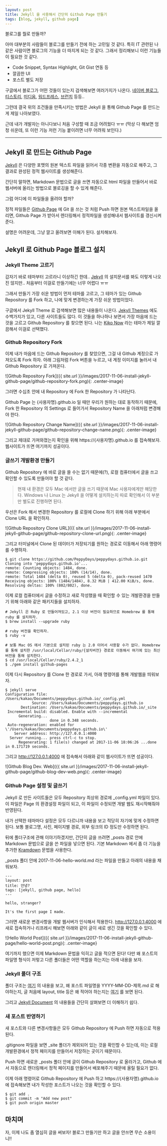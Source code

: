 ```yaml
---
layout: post
title: Jekyll 을 사용해서 간단히 Github Page 만들기
tags: [blog, jekyll, github page]
---
```


블로그를 뭘로 만들까?

아마 대부분의 사람들이 블로그를 만들기 전에 하는 고민일 것 같다. 특히 IT 관련된 나같은 사람이면 블로그의 기능을 더 따지게 되는 것 같다. 그래서 정리해보니 이런 기능들이 필요한 것 같다.

- Code Snippet, Syntax Highlight, Git Gist 연동 등
- 깔끔한 UI
- 포스트 별도 저장

구글에서 블로그가 어떤 것들이 있는지 검색해보면 여러가지가 나온다. [네이버 블로그](https://section.blog.naver.com), [티스토리](http://www.tistory.com), [미디움](https://medium.com), [워드프레스](https://ko.wordpress.org), [브런치](https://brunch.co.kr) 등등..

그런데 결국 위의 조건들을 만족시키는 방법은 Jekyll 을 통해 Github Page 를 만드는게 제일 나아보였다.

근데 내가 개발자는 아니다보니 처음 구성할 때 조금 어려웠다 ㅠㅠ (막상 다 해보면 엄청 쉬운데, 또 이런 기능 저런 기능 붙이려면 너무 어려워 보인다.)

---

## Jekyll 로 만드는 Github Page

[Jekyll](https://jekyllrb-ko.github.io) 은 다양한 포맷의 원본 텍스트 파일을 읽어서 각종 변환을 자동으로 해주고, 그 결과로 완성된 정적 웹사이트를 생성해준다.

간단히 말하면, Markdown 문법으로 글을 쓰면 자동으로 html 파일을 만들어서 바로 웹서버에 올리는 방법으로 블로깅을 할 수 있게 해준다.

그럼 어디에 이 파일들을 올려야 할까?

정적 파일들은 [Github Page](https://pages.github.com) 에 Git 을 쓰는 것 처럼 Push 하면 원본 텍스트파일을 올리면, Github Page 가 받아서 렌더링해서 정적파일을 생성해내서 웹사이트를 갱신시켜준다.

설명은 어려운데, 그냥 깔고 올려보면 이해가 된다. 설치해보자.

## Jekyll 로 Github Page 블로그 설치

### Jekyll Theme 고르기

갑자기 바로 테마부터 고르라니 이상하긴 한데.. [Jekyll](https://jekyllrb-ko.github.io) 의 설치문서를 봐도 이렇게 나오진 않지만.. 처음부터 이걸로 만들기에는 너무 어렵다 ㅠㅠ

그래서 만들기 가장 쉬운 방법이 먼저 테마를 고르고, 그 테마가 있는 Github Repository 를 Fork 하고, 나에 맞게 변경하는게 가장 쉬운 방법이었다.

구글에서 Jekyll Theme 로 검색해보면 많은 내용들이 나온다. [Jekyll Themes](http://jekyllthemes.org) 에도 수백가지가 있고, 다른 사이트들도 많다. 이 것들을 하나하나 보면서 가장 마음에 드는 것을 고르고 Github Repository 를 찾으면 된다. 나는 [Kiko Now](https://github.com/aweekj/kiko-now) 라는 테마가 제일 깔끔해서 이걸로 선택했다.

### Github Repository Fork

이제 내가 마음에 드는 Github Repository 를 찾았으면, 그걸 내 Github 계정으로 가져오도록 Fork 하자. 아래 그림처럼 Fork 버튼을 누르고, 내 계정 이미지를 눌러서 내 Github Repository 로 가져온다.

![Github Repository Fork]({{ site.url }}/images/2017-11-06-install-jekyll-github-page/github-repository-fork.png){: .center-image}

그러면 수십초 안에 내 Repository 에 Fork 한 Repository 가 나타난다.

Github Page 는 {사용자명}.github.io 일 때만 우리가 원하는 대로 동작하기 때문에, Fork 한 Repository 의 Settings 로 들어가서 Repository Name 을 아래처럼 변경해야 한다.

![Github Repository Change Name]({{ site.url }}/images/2017-11-06-install-jekyll-github-page/github-repository-change-name.png){: .center-image}

그리고 제대로 가져와졌는지 확인을 위해 https://{사용자명}.github.io 를 접속해보자. 웹사이트가 뜨면 여기까지 성공이다.

### 글쓰기 개발환경 만들기

Github Repository 에 바로 글을 쓸 수는 없기 때문에(?), 로컬 컴퓨터에서 글을 쓰고 확인할 수 있도록 만들어야 할 것 같다.

> 현재 내 환경은 모두 Mac 에서만 글을 쓰기 때문에 Mac 사용자에게만 해당한다. Windows 나 Linux 는 Jekyll 을 어떻게 설치하는지 따로 확인해서 이 부분만 별도로 진행하면 된다.

우선은 Fork 해서 변경한 Repository 를 로컬에 Clone 하기 위해 아래 부분에서 Clone URL 을 확인하자.

![Github Repository Clone URL]({{ site.url }}/images/2017-11-06-install-jekyll-github-page/github-repository-clone-url.png){: .center-image}

그리고 터미널에서 Clone 된 데이터가 저장되기를 원하는 경로로 이동해서 아래 명령어를 수행하자.

```
$ git clone https://github.com/PeppyDays/peppydays.github.io.git
Cloning into 'peppydays.github.io'...
remote: Counting objects: 1484, done.
remote: Compressing objects: 100% (14/14), done.
remote: Total 1484 (delta 0), reused 5 (delta 0), pack-reused 1470
Receiving objects: 100% (1484/1484), 8.32 MiB | 412.00 KiB/s, done.
Resolving deltas: 100% (802/802), done.
```

이제 로컬 컴퓨터에서 글을 수정하고 새로 작성했을 때 확인할 수 있는 개발환경을 만들기 위해 아래와 같은 패키지들을 설치하자.

```
# Jekyll 은 Ruby 로 만들어져있고, 2.1 이상 버전이 필요하므로 Homebrew 를 통해 ruby 를 설치하자.
$ brew install --upgrade ruby

# ruby 버전을 확인하자.
$ ruby -v

# 보통 Mac OS 에서 기본으로 설치된 ruby 는 2.0 이어서 사용할 수가 없다. Homebrew 를 통해 설치한 /usr/local/Cellar/ruby/{설치버전} 경로로 이동해서 여기에 있는 최신버전을 통해 설치한다.
$ cd /usr/local/Cellar/ruby/2.4.2_1
$ ./gem install github-pages
```

이제 다시 Repository 를 Clone 한 경로로 가서, 아래 명령어를 통해 개발웹을 띄워보자.

```
$ jekyll serve
Configuration file: /Users/kakao/Documents/peppydays.github.io/_config.yml
            Source: /Users/kakao/Documents/peppydays.github.io
       Destination: /Users/kakao/Documents/peppydays.github.io/_site
 Incremental build: disabled. Enable with --incremental
      Generating...
                    done in 0.348 seconds.
 Auto-regeneration: enabled for \'/Users/kakao/Documents/peppydays.github.io\'
    Server address: http://127.0.0.1:4000
  Server running... press ctrl-c to stop.
      Regenerating: 1 file(s) changed at 2017-11-06 18:06:26 ...done in 0.171719 seconds.
```

그리고 http://127.0.0.1:4000 에 접속해서 아래와 같이 웹사이트가 뜨면 성공이다.

![Github Blog Dev. Web]({{ site.url }}/images/2017-11-06-install-jekyll-github-page/github-blog-dev-web.png){: .center-image}

### Github Page 설정 및 글쓰기

Jekyll 로 만든 사이트들은 모두 Repository 최상위 경로에 _config.yml 파일이 있다. 이 파일은 Page 의 환경설정 파일이 되고, 이 파일이 수정되면 개발 웹도 재시작해줘야 반영된다.

내가 선택한 테마마다 설정은 모두 다르니까 내용을 보고 적당히 자기에 맞게 수정하면 된다. 보통 블로그명, 사진, 페이지별 경로, 외부 링크의 ID 정도만 수정하면 된다.

뒤에 폴더구조에 관해 이야기하겠지만, 간단히 글을 쓰려면 _posts 경로 안에 Markdown 문법으로 글을 쓴 파일을 넣으면 된다. 기본 Markdown 에서 좀 더 기능을 추가한 [Kramdown](https://kramdown.gettalong.org/quickref.html) 문법을 사용한다.

_posts 폴더 안에 2017-11-06-hello-world.md 라는 파일을 만들고 아래의 내용을 채워보자.

```
---
layout: post
title: 안녕?
tags: [jekyll, github page, hello]
---

hello, stranger?

It's the first page I made.
```

그러면 새로운 변경사항을 개발 웹서버가 인식해서 적용한다. http://127.0.0.1:4000 에 새로 접속하거나 리프레시 해보면 아래와 같이 글이 새로 생긴 것을 확인할 수 있다.

![Hello World Post]({{ site.url }}/images/2017-11-06-install-jekyll-github-page/hello-world-post.png){: .center-image}

여기까지 했으면 이제 Markdown 문법을 익히고 글을 적으면 된다! 다만 왜 포스트의 파일명 형식이 저렇고 다른 폴더들은 어떤 역할을 하는지는 아래 내용을 보자.

### Jekyll 폴더 구조

폴더 구조는 [여기](http://jekyllrb-ko.github.io/docs/structure) 의 내용을 보고, 왜 포스트 파일명을 YYYY-MM-DD-제목.md 로 해야하는지, 글 처음에 layout, title 등은 왜 적어야 하는지는 [여기](http://jekyllrb-ko.github.io/docs/posts) 를 보면 된다.

그리고 [Jekyll Document](http://jekyllrb-ko.github.io/docs/home/) 의 내용들을 간단히 살펴보면 더 이해하기 쉽다.

### 새 포스트 반영하기

새 포스트와 다른 변경사항들은 모두 Github Repository 에 Push 하면 자동으로 적용된다.

.gitignore 파일을 보면 _site 폴더가 제외되어 있는 것을 확인할 수 있는데, 이는 로컬 개발환경에서 정적 페이지를 만들어서 저장하는 곳이기 때문이다.

Push 하면 새로운 _posts 폴더 안에 글이 Github Repository 로 올라가고, Github 에서 자동으로 렌더링해서 정적 페이지를 만들어서 배포해주기 때문에 올릴 필요가 없다.

이제 아래 명령어로 Github Repository 에 Push 하고 https://{사용자명}.github.io 에 접속해보면 내가 작성한 포스트가 나오는 것을 확인할 수 있다.

```
$ git add .
$ git commit -m "Add new post"
$ git push origin master
```

## 마치며

자, 이제 나도 좀 열심히 글을 써보자! 블로그 만들기만 하고 글을 안쓰면 무슨 소용이니!!
